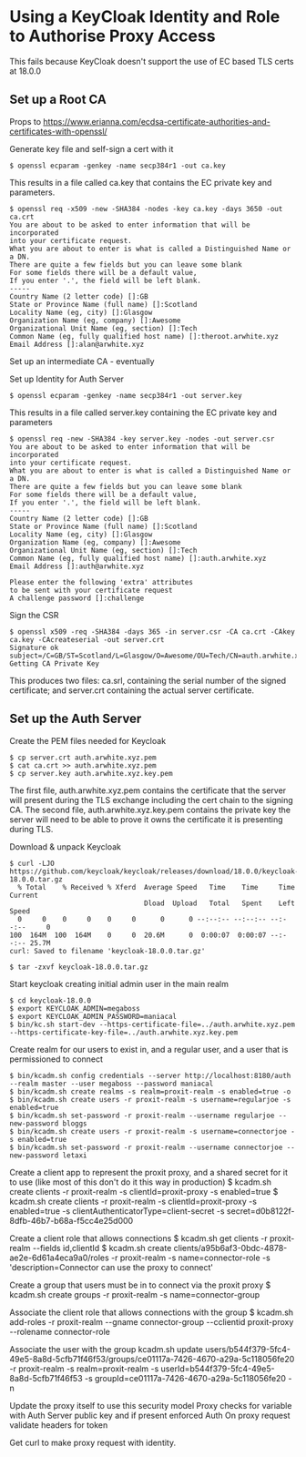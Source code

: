 # Using a KeyCloak Identity and Role to Authorise Proxy Access

This fails because KeyCloak doesn't support the use of EC based TLS certs at 18.0.0

## Set up a Root CA

Props to https://www.erianna.com/ecdsa-certificate-authorities-and-certificates-with-openssl/

Generate key file and self-sign a cert with it

```
$ openssl ecparam -genkey -name secp384r1 -out ca.key
```

This results in a file called ca.key that contains the EC private key and parameters.

```
$ openssl req -x509 -new -SHA384 -nodes -key ca.key -days 3650 -out ca.crt
You are about to be asked to enter information that will be incorporated
into your certificate request.
What you are about to enter is what is called a Distinguished Name or a DN.
There are quite a few fields but you can leave some blank
For some fields there will be a default value,
If you enter '.', the field will be left blank.
-----
Country Name (2 letter code) []:GB
State or Province Name (full name) []:Scotland
Locality Name (eg, city) []:Glasgow
Organization Name (eg, company) []:Awesome
Organizational Unit Name (eg, section) []:Tech
Common Name (eg, fully qualified host name) []:theroot.arwhite.xyz
Email Address []:alan@arwhite.xyz
```

Set up an intermediate CA - eventually

Set up Identity for Auth Server

```
$ openssl ecparam -genkey -name secp384r1 -out server.key
```

This results in a file called server.key containing the EC private key and parameters

```
$ openssl req -new -SHA384 -key server.key -nodes -out server.csr
You are about to be asked to enter information that will be incorporated
into your certificate request.
What you are about to enter is what is called a Distinguished Name or a DN.
There are quite a few fields but you can leave some blank
For some fields there will be a default value,
If you enter '.', the field will be left blank.
-----
Country Name (2 letter code) []:GB
State or Province Name (full name) []:Scotland
Locality Name (eg, city) []:Glasgow
Organization Name (eg, company) []:Awesome
Organizational Unit Name (eg, section) []:Tech
Common Name (eg, fully qualified host name) []:auth.arwhite.xyz
Email Address []:auth@arwhite.xyz

Please enter the following 'extra' attributes
to be sent with your certificate request
A challenge password []:challenge
```

Sign the CSR

```
$ openssl x509 -req -SHA384 -days 365 -in server.csr -CA ca.crt -CAkey ca.key -CAcreateserial -out server.crt
Signature ok
subject=/C=GB/ST=Scotland/L=Glasgow/O=Awesome/OU=Tech/CN=auth.arwhite.xyz/emailAddress=auth@arwhite.xyz
Getting CA Private Key
```
This produces two files: ca.srl, containing the serial number of the signed certificate; and server.crt containing the actual server certificate.


## Set up the Auth Server 

Create the PEM files needed for Keycloak

```
$ cp server.crt auth.arwhite.xyz.pem
$ cat ca.crt >> auth.arwhite.xyz.pem
$ cp server.key auth.arwhite.xyz.key.pem
```
The first file, auth.arwhite.xyz.pem contains the certificate that the server will present during the TLS exchange including the cert chain to the signing CA. The second file, auth.arwhite.xyz.key.pem contains the private key the server will need to be able to prove it owns the certificate it is presenting during TLS. 

Download & unpack Keycloak

```
$ curl -LJO https://github.com/keycloak/keycloak/releases/download/18.0.0/keycloak-18.0.0.tar.gz
  % Total    % Received % Xferd  Average Speed   Time    Time     Time  Current
                                 Dload  Upload   Total   Spent    Left  Speed
  0     0    0     0    0     0      0      0 --:--:-- --:--:-- --:--:--     0
100  164M  100  164M    0     0  20.6M      0  0:00:07  0:00:07 --:--:-- 25.7M
curl: Saved to filename 'keycloak-18.0.0.tar.gz'

$ tar -zxvf keycloak-18.0.0.tar.gz
```

Start keycloak creating initial admin user in the main realm

```
$ cd keycloak-18.0.0
$ export KEYCLOAK_ADMIN=megaboss
$ export KEYCLOAK_ADMIN_PASSWORD=maniacal
$ bin/kc.sh start-dev --https-certificate-file=../auth.arwhite.xyz.pem --https-certificate-key-file=../auth.arwhite.xyz.key.pem
```

Create realm for our users to exist in, and a regular user, and a user that is permissioned to connect

```
$ bin/kcadm.sh config credentials --server http://localhost:8180/auth --realm master --user megaboss --password maniacal
$ bin/kcadm.sh create realms -s realm=proxit-realm -s enabled=true -o
$ bin/kcadm.sh create users -r proxit-realm -s username=regularjoe -s enabled=true
$ bin/kcadm.sh set-password -r proxit-realm --username regularjoe --new-password bloggs
$ bin/kcadm.sh create users -r proxit-realm -s username=connectorjoe -s enabled=true
$ bin/kcadm.sh set-password -r proxit-realm --username connectorjoe --new-password letaxi
```

Create a client app to represent the proxit proxy, and a shared secret for it to use (like most of this don't do it this way in production)
$ kcadm.sh create clients -r proxit-realm -s clientId=proxit-proxy -s enabled=true
$ kcadm.sh create clients -r proxit-realm -s clientId=proxit-proxy -s enabled=true -s clientAuthenticatorType=client-secret -s secret=d0b8122f-8dfb-46b7-b68a-f5cc4e25d000

Create a client role that allows connections
$ kcadm.sh get clients -r proxit-realm --fields id,clientId
$ kcadm.sh create clients/a95b6af3-0bdc-4878-ae2e-6d61a4eca9a0/roles -r proxit-realm -s name=connector-role -s 'description=Connector can use the proxy to connect'

Create a group that users must be in to connect via the proxit proxy
$ kcadm.sh create groups -r proxit-realm -s name=connector-group

Associate the client role that allows connections with the group
$ kcadm.sh add-roles -r proxit-realm --gname connector-group --cclientid proxit-proxy --rolename connector-role

Associate the user with the group
kcadm.sh update users/b544f379-5fc4-49e5-8a8d-5cfb71f46f53/groups/ce01117a-7426-4670-a29a-5c118056fe20 -r proxit-realm -s realm=proxit-realm -s userId=b544f379-5fc4-49e5-8a8d-5cfb71f46f53 -s groupId=ce01117a-7426-4670-a29a-5c118056fe20 -n


Update the proxy itself to use this security model
Proxy checks for variable with Auth Server public key and if present enforced Auth
On proxy request validate headers for token

Get curl to make proxy request with identity. 